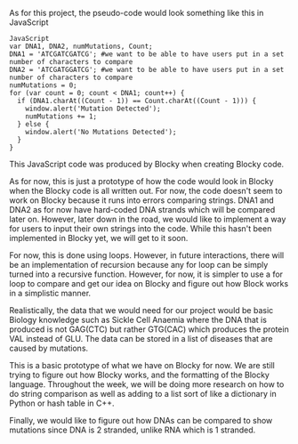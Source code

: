 As for this project, the pseudo-code would look something like this in JavaScript


```
JavaScript
var DNA1, DNA2, numMutations, Count;
DNA1 = 'ATCGATCGATCG'; #we want to be able to have users put in a set number of characters to compare
DNA2 = 'ATCGATGGATCG'; #we want to be able to have users put in a set number of characters to compare
numMutations = 0;
for (var count = 0; count < DNA1; count++) {
  if (DNA1.charAt((Count - 1)) == Count.charAt((Count - 1))) {
    window.alert('Mutation Detected');
    numMutations += 1;
  } else {
    window.alert('No Mutations Detected');
  }
}
```


This JavaScript code was produced by Blocky when creating Blocky code. 

As for now, this is just a prototype of how the code would look in Blocky when the Blocky code is all written out. 
For now, the code doesn't seem to work on Blocky because it runs into errors comparing strings. 
DNA1 and DNA2 as for now have hard-coded DNA strands which will be compared later on. However, later down in the road, we would like to implement a way for users to input their own strings into the code. While this hasn't been implemented in Blocky yet, we will get to it soon.

For now, this is done using loops. However, in future interactions, there will be an implementation of recursion because any for loop can be simply turned into a recursive function. 
However, for now, it is simpler to use a for loop to compare and get our idea on Blocky and figure out how Block works in a simplistic manner. 

Realistically, the data that we would need for our project would be basic Biology knowledge such as Sickle Cell Anaemia where the DNA that is produced is not GAG(CTC) but rather GTG(CAC) which produces the protein VAL instead of GLU.
The data can be stored in a list of diseases that are caused by mutations. 

This is a basic prototype of what we have on Blocky for now. We are still trying to figure out how Blocky works, and the formatting of the Blocky language. Throughout the week, we will be doing more research on how to do string comparison as well as adding to a list sort of like a dictionary in Python or hash table in C++. 

Finally, we would like to figure out how DNAs can be compared to show mutations since DNA is 2 stranded, unlike RNA which is 1 stranded. 

